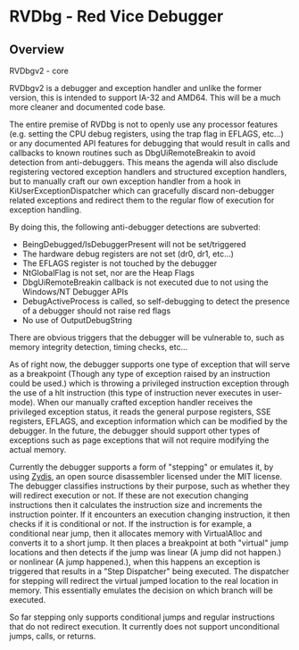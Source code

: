 # RVDbg - Red Vice Debugger

## Overview

RVDbgv2 - core

RVDbgv2 is a debugger and exception handler and unlike the former version, this is intended to support IA-32 and AMD64. This will be a much more cleaner and documented code base.

The entire premise of RVDbg is not to openly use any processor features (e.g. setting the CPU debug registers, using the trap flag in EFLAGS, etc...) or any documented API features for debugging that would result in calls and callbacks to known routines such as DbgUiRemoteBreakin to avoid detection from anti-debuggers. This means the agenda will also disclude registering vectored exception handlers and structured exception handlers, but to manually craft our own exception handler from a hook in KiUserExceptionDispatcher which can gracefully discard non-debugger related exceptions and redirect them to the regular flow of execution for exception handling.

By doing this, the following anti-debugger detections are subverted:

* BeingDebugged/IsDebuggerPresent will not be set/triggered
* The hardware debug registers are not set (dr0, dr1, etc...)
* The EFLAGS register is not touched by the debugger
* NtGlobalFlag is not set, nor are the Heap Flags
* DbgUiRemoteBreakin callback is not executed due to not using the Windows/NT Debugger APIs
* DebugActiveProcess is called, so self-debugging to detect the presence of a debugger should not raise red flags
* No use of OutputDebugString

There are obvious triggers that the debugger will be vulnerable to, such as memory integrity detection, timing checks, etc...

As of right now, the debugger supports one type of exception that will serve as a breakpoint (Though any type of exception raised by an instruction could be used.) which is throwing a privileged instruction exception through the use of a hlt instruction (this type of instruction never executes in user-mode). When our manually crafted exception handler receives the privileged exception status, it reads the general purpose registers, SSE registers, EFLAGS, and exception information which can be modified by the debugger. In the future, the debugger should support other types of exceptions such as page exceptions that will not require modifying the actual memory.

Currently the debugger supports a form of "stepping" or emulates it, by using [Zydis](https://github.com/zyantific/zydis), an open source disassembler licensed under the MIT license. The debugger classifies instructions by their purpose, such as whether they will redirect execution or not. If these are not execution changing instructions then it calculates the instruction size and increments the instruction pointer. If it encounters an execution changing instruction, it then checks if it is conditional or not. If the instruction is for example, a conditional near jump, then it allocates memory with VirtualAlloc and converts it to a short jump. It then places a breakpoint at both "virtual" jump locations and then detects if the jump was linear (A jump did not happen.) or nonlinear (A jump happened.), when this happens an exception is triggered that results in a "Step Dispatcher" being executed. The dispatcher for stepping will redirect the virtual jumped location to the real location in memory. This essentially emulates the decision on which branch will be executed. 

So far stepping only supports conditional jumps and regular instructions that do not redirect execution. It currently does not support unconditional jumps, calls, or returns.

